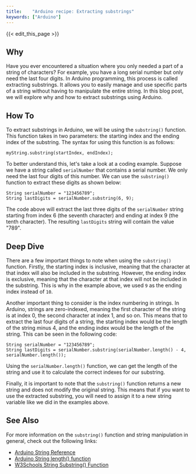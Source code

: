 ```yaml
---
title:    "Arduino recipe: Extracting substrings"
keywords: ["Arduino"]
---
```


{{< edit_this_page >}}

## Why
Have you ever encountered a situation where you only needed a part of a string of characters? For example, you have a long serial number but only need the last four digits. In Arduino programming, this process is called extracting substrings. It allows you to easily manage and use specific parts of a string without having to manipulate the entire string. In this blog post, we will explore why and how to extract substrings using Arduino.

## How To
To extract substrings in Arduino, we will be using the `substring()` function. This function takes in two parameters: the starting index and the ending index of the substring. The syntax for using this function is as follows:

```Arduino
myString.substring(startIndex, endIndex);
```

To better understand this, let's take a look at a coding example. Suppose we have a string called `serialNumber` that contains a serial number. We only need the last four digits of this number. We can use the `substring()` function to extract these digits as shown below:

```Arduino
String serialNumber = "123456789";
String lastDigits = serialNumber.substring(6, 9);
```

The code above will extract the last three digits of the `serialNumber` string starting from index 6 (the seventh character) and ending at index 9 (the tenth character). The resulting `lastDigits` string will contain the value "789". 

## Deep Dive
There are a few important things to note when using the `substring()` function. Firstly, the starting index is inclusive, meaning that the character at that index will also be included in the substring. However, the ending index is exclusive, meaning that the character at that index will not be included in the substring. This is why in the example above, we used `9` as the ending index instead of `10`.

Another important thing to consider is the index numbering in strings. In Arduino, strings are zero-indexed, meaning the first character of the string is at index 0, the second character at index 1, and so on. This means that to extract the last four digits of a string, the starting index would be the length of the string minus 4, and the ending index would be the length of the string. This can be seen in the following code:

```Arduino
String serialNumber = "123456789";
String lastDigits = serialNumber.substring(serialNumber.length() - 4, serialNumber.length());
```

Using the `serialNumber.length()` function, we can get the length of the string and use it to calculate the correct indexes for our substring.

Finally, it is important to note that the `substring()` function returns a new string and does not modify the original string. This means that if you want to use the extracted substring, you will need to assign it to a new string variable like we did in the examples above.

## See Also
For more information on the `substring()` function and string manipulation in general, check out the following links:

- [Arduino String Reference](https://www.arduino.cc/reference/en/language/variables/data-types/stringobject/)
- [Arduino String length() function](https://www.arduino.cc/reference/en/language/variables/data-types/stringobject/length/)
- [W3Schools String Substring() Function](https://www.w3schools.com/cpp/cpp_strings_substrings.asp)